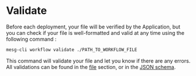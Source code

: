 # Validate

Before each deployment, your file will be verified by the Application, but you can check if your file is well-formatted and valid at any time using the following command :

```bash
mesg-cli workflow validate ./PATH_TO_WORKFLOW_FILE
```

This command will validate your file and let you know if there are any errors. All validations can be found in the [file](https://github.com/mesg-foundation/documentation/tree/b3d92737e4dfd41f30e20d0ab1f2b8dbbf045a2d/workflow/file.md) section, or in the [JSON schema](https://github.com/mesg-foundation/documentation/tree/b3d92737e4dfd41f30e20d0ab1f2b8dbbf045a2d/workflow/%7B%7B%20book.endpoints.validationSchema%20%7D%7D).


